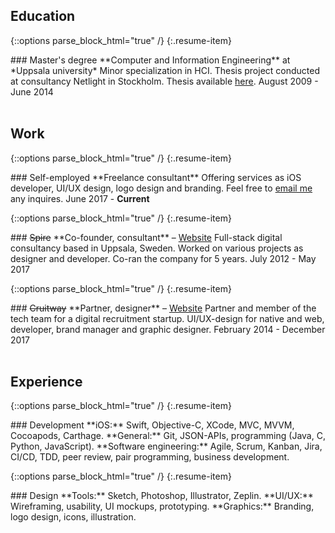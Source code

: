 ## Education
{::options parse_block_html="true" /}
{:.resume-item}
<div>
### Master's degree
**Computer and Information Engineering** at *Uppsala university*  
Minor specialization in HCI. Thesis project conducted at consultancy Netlight in Stockholm. Thesis available <a href="https://uu.diva-portal.org/smash/get/diva2:754134/FULLTEXT01.pdf">here</a>.  
<span class="caption">August 2009 - June 2014</span>
</div>

<br/>

## Work

{::options parse_block_html="true" /}
{:.resume-item}
<div>
### Self-employed
**Freelance consultant**  
Offering services as iOS developer, UI/UX design, logo design and branding. Feel free to <a href="mailto:{{ 'hello@carlekman.com' | encode_email }}" title="Email me">email me</a> any inquires.  
<span class="caption">June 2017 - <b>Current</b></span>
</div>

{::options parse_block_html="true" /}
{:.resume-item}
<div>
### <s>Spire</s>
**Co-founder, consultant** – <a href="http://www.spire.se">Website</a>  
Full-stack digital consultancy based in Uppsala, Sweden. Worked on various projects as designer and developer. Co-ran the company for 5 years.  
<span class="caption">July 2012 - May 2017</span>
</div>

{::options parse_block_html="true" /}
{:.resume-item}
<div>
### <s>Cruitway</s>
**Partner, designer** – <a href="http://www.cruitway.com">Website</a>  
Partner and member of the tech team for a digital recruitment startup. UI/UX-design for native and web, developer, brand manager and graphic designer.   
<span class="caption">February 2014 - December 2017</span>
</div>

<br/>

## Experience

{::options parse_block_html="true" /}
{:.resume-item}
<div>
### Development
**iOS:**
Swift, Objective-C, XCode, MVC, MVVM, Cocoapods, Carthage.  
**General:**
Git, JSON-APIs, programming (Java, C, Python, JavaScript).
**Software engineering:**
Agile, Scrum, Kanban, Jira, CI/CD, TDD, peer review, pair programming, business development.
</div>

{::options parse_block_html="true" /}
{:.resume-item}
<div>
### Design
**Tools:**
Sketch, Photoshop, Illustrator, Zeplin.  
**UI/UX:**
Wireframing, usability, UI mockups, prototyping.  
**Graphics:**
Branding, logo design, icons, illustration.
</div>
